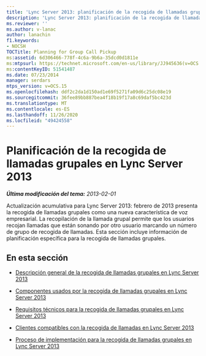 ```yaml
---
title: 'Lync Server 2013: planificación de la recogida de llamadas grupales'
description: 'Lync Server 2013: planificación de la recogida de llamadas grupales.'
ms.reviewer: ''
ms.author: v-lanac
author: lanachin
f1.keywords:
- NOCSH
TOCTitle: Planning for Group Call Pickup
ms:assetid: 6d306466-778f-4c6a-9b6a-35dcd0d1811e
ms:mtpsurl: https://technet.microsoft.com/en-us/library/JJ945636(v=OCS.15)
ms:contentKeyID: 51541487
ms.date: 07/23/2014
manager: serdars
mtps_version: v=OCS.15
ms.openlocfilehash: ddf2c2da1d150ad1e69f5271fa09d6c25dc08e19
ms.sourcegitcommit: 36fee89bb887bea4f18b19f17a8c69daf5bc423d
ms.translationtype: MT
ms.contentlocale: es-ES
ms.lasthandoff: 11/26/2020
ms.locfileid: "49424558"
---
```

# <a name="planning-for-group-call-pickup-in-lync-server-2013"></a>Planificación de la recogida de llamadas grupales en Lync Server 2013

<div data-xmlns="http://www.w3.org/1999/xhtml">

<div class="topic" data-xmlns="http://www.w3.org/1999/xhtml" data-msxsl="urn:schemas-microsoft-com:xslt" data-cs="https://msdn.microsoft.com/">

<div data-asp="https://msdn2.microsoft.com/asp">



</div>

<div id="mainSection">

<div id="mainBody">

<span> </span>

_**Última modificación del tema:** 2013-02-01_

Actualización acumulativa para Lync Server 2013: febrero de 2013 presenta la recogida de llamadas grupales como una nueva característica de voz empresarial. La recopilación de la llamada grupal permite que los usuarios recojan llamadas que están sonando por otro usuario marcando un número de grupo de recogida de llamadas. Esta sección incluye información de planificación específica para la recogida de llamadas grupales.

<div>

## <a name="in-this-section"></a>En esta sección

  - [Descripción general de la recogida de llamadas grupales en Lync Server 2013](lync-server-2013-overview-of-group-call-pickup.md)

  - [Componentes usados por la recogida de llamadas grupales en Lync Server 2013](lync-server-2013-components-used-by-group-call-pickup.md)

  - [Requisitos técnicos para la recogida de llamadas grupales en Lync Server 2013](lync-server-2013-technical-requirements-for-group-call-pickup.md)

  - [Clientes compatibles con la recogida de llamadas en Lync Server 2013](lync-server-2013-clients-supported-for-group-call-pickup.md)

  - [Proceso de implementación para la recogida de llamadas grupales en Lync Server 2013](lync-server-2013-deployment-process-for-group-call-pickup.md)

</div>

</div>

<span> </span>

</div>

</div>

</div>

